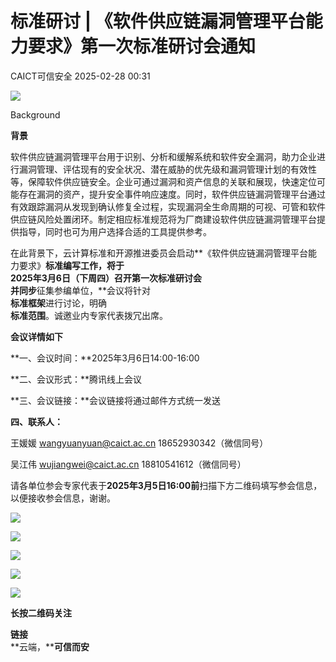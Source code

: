 #  标准研讨 | 《软件供应链漏洞管理平台能力要求》第一次标准研讨会通知   
 CAICT可信安全   2025-02-28 00:31  
  
![](https://mmbiz.qpic.cn/sz_mmbiz_png/dKIg2Xb8Rz7DPibqNguIhfRSAFiaQ8BBAN0yfTJbLREVdmusMJ1Hlj9cUbWRdaG0jVcIJ6TsKic5y78V4WZPK36ibA/640?wx_fmt=png&from=appmsg "")  
  
Background  
  
**背景**  
  
软件供应链漏洞管理平台用于识别、分析和缓解系统和软件安全漏洞，助力企业进行漏洞管理、评估现有的安全状况、潜在威胁的优先级和漏洞管理计划的有效性等，保障软件供应链安全。企业可通过漏洞和资产信息的关联和展现，快速定位可能存在漏洞的资产，提升安全事件响应速度。同时，软件供应链漏洞管理平台通过有效跟踪漏洞从发现到确认修复全过程，实现漏洞全生命周期的可视、可管和软件供应链风险处置闭环。制定相应标准规范将为厂商建设软件供应链漏洞管理平台提供指导，同时也可为用户选择合适的工具提供参考。  
  
  
在此背景下，云计算标准和开源推进委员会启动**《软件供应链漏洞管理平台能力要求》**标准编写工作，将于  
**2025年3月6日（下周四）**召开**第一次标准研讨会**  
并同步**征集参编单位，**会议将针对  
**标准框架**进行讨论，明确  
**标准范围**。诚邀业内专家代表拨冗出席。  
  
  
**会议详情如下**  
  
**一、会议时间：**2025年3月6日14:00-16:00  
  
**二、会议形式：**腾讯线上会议  
  
**三、会议链接：**会议链接将通过邮件方式统一发送  
  
**四、联系人：**  
  
王媛媛 wangyuanyuan@caict.ac.cn 18652930342（微信同号）  
  
吴江伟 wujiangwei@caict.ac.cn 18810541612（微信同号）  
  
  
请各单位参会专家代表于**2025年3月5日16:00前**扫描下方二维码填写参会信息，以便接收参会信息，谢谢。  
  
![](https://mmbiz.qpic.cn/sz_mmbiz_gif/dKIg2Xb8Rz7DPibqNguIhfRSAFiaQ8BBAN2hDOq2EejRRwXCw6BJ0KRicEUcYTMAcA9VIQm39RXpAyqCV8a12xnvA/640?wx_fmt=gif&from=appmsg "")  
  
![](https://mmbiz.qpic.cn/sz_mmbiz_png/dKIg2Xb8Rz7DPibqNguIhfRSAFiaQ8BBANgPNblbVX2SXRrvZcue8SJiaQVamD0iaUu77YkwURuPoF24CqxxXuuaHQ/640?wx_fmt=png&from=appmsg "")  
  
![](https://mmbiz.qpic.cn/sz_mmbiz_gif/dKIg2Xb8Rz7DPibqNguIhfRSAFiaQ8BBANo0KEaJshPkkkrl2FXUl1RMO9afw748MxyrO9dm5S8ibYzicwicXnzCg4A/640?wx_fmt=gif&from=appmsg "")  
  
  
  
  
![](https://mmbiz.qpic.cn/sz_mmbiz_png/dKIg2Xb8Rz7DPibqNguIhfRSAFiaQ8BBANH72BEia1ibdBiaXsWjYDUU15xoRNdeOZw3VI4LKoQQHickJQ9NrEsyZ0xA/640?wx_fmt=png&from=appmsg "")  
  
![](https://mmbiz.qpic.cn/sz_mmbiz_png/dKIg2Xb8Rz7DPibqNguIhfRSAFiaQ8BBANLWmghWtqrFkiaW9KJbSs6Bm6xUK5QNAmZwqj4wficNTgk93FHSOf6fmA/640?wx_fmt=png&from=appmsg "")  
  
  
**长按二维码关注**  
  
**链接**  
**云端，****可信而安**  
  
